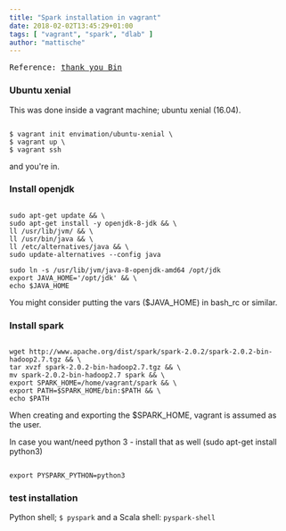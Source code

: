 ```yaml
---
title: "Spark installation in vagrant"
date: 2018-02-02T13:45:29+01:00
tags: [ "vagrant", "spark", "dlab" ]
author: "mattische"
---
```




<pre>
Reference: <a href="http://dmml.nu/spark-install]">thank you Bin</a>
</pre>

### Ubuntu xenial
This was done inside a vagrant machine; ubuntu xenial (16.04).

<code>
$ vagrant init envimation/ubuntu-xenial \
$ vagrant up \
$ vagrant ssh
</code>

and you're in.


### Install openjdk

<code class="bash">
sudo apt-get update && \
sudo apt-get install -y openjdk-8-jdk && \
ll /usr/lib/jvm/ && \
ll /usr/bin/java && \
ll /etc/alternatives/java && \
sudo update-alternatives --config java
</code>


<code class="bash">
sudo ln -s /usr/lib/jvm/java-8-openjdk-amd64 /opt/jdk
export JAVA_HOME='/opt/jdk' && \
echo $JAVA_HOME
</code>

You might consider putting the vars ($JAVA_HOME) in bash_rc or similar.


### Install spark

<code class="bash">
wget http://www.apache.org/dist/spark/spark-2.0.2/spark-2.0.2-bin-hadoop2.7.tgz && \
tar xvzf spark-2.0.2-bin-hadoop2.7.tgz && \
mv spark-2.0.2-bin-hadoop2.7 spark && \
export SPARK_HOME=/home/vagrant/spark && \
export PATH=$SPARK_HOME/bin:$PATH && \
echo $PATH
</code>


When creating and exporting the $SPARK_HOME, vagrant is assumed as the user.


In case you want/need python 3 - install that as well (sudo apt-get install python3)

<code class="bash">
export PYSPARK_PYTHON=python3
</code>


### test installation
Python shell; <code>$ pyspark</code> and a Scala shell: <code>pyspark-shell</code>

